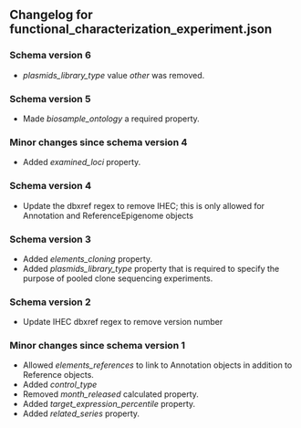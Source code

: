 ## Changelog for functional_characterization_experiment.json

### Schema version 6

* *plasmids_library_type* value *other* was removed.

### Schema version 5

* Made *biosample_ontology* a required property.

### Minor changes since schema version 4

* Added *examined_loci* property.

### Schema version 4

* Update the dbxref regex to remove IHEC; this is only allowed for Annotation and ReferenceEpigenome objects

### Schema version 3

* Added *elements_cloning* property.
* Added *plasmids_library_type* property that is required to specify the purpose of pooled clone sequencing experiments.

### Schema version 2

* Update IHEC dbxref regex to remove version number

### Minor changes since schema version 1

* Allowed *elements_references* to link to Annotation objects in addition to Reference objects.
* Added *control_type*
* Removed *month_released* calculated property.
* Added *target_expression_percentile* property.
* Added *related_series* property.
